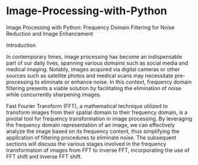 # Image-Processing-with-Python
Image Processing with Python: Frequency Domain Filtering for Noise Reduction and Image Enhancement

Introduction

In contemporary times, image processing has become an indispensable part of our daily lives, spanning various domains such as social media and medical imaging. Notably, images acquired via digital cameras or other sources such as satellite photos and medical scans may necessitate pre-processing to eliminate or enhance noise. In this context, frequency domain filtering presents a viable solution by facilitating the elimination of noise while concurrently sharpening images.

Fast Fourier Transform (FFT), a mathematical technique utilized to transform images from their spatial domain to their frequency domain, is a pivotal tool for frequency transformation in image processing. By leveraging the frequency domain representation of an image, we can effectively analyze the image based on its frequency content, thus simplifying the application of filtering procedures to eliminate noise. The subsequent sections will discuss the various stages involved in the frequency transformation of images from FFT to inverse FFT, incorporating the use of FFT shift and inverse FFT shift.
